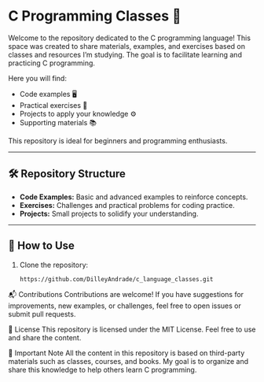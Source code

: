 # C Programming Classes 🚀

Welcome to the repository dedicated to the C programming language! This space was created to share materials, examples, and exercises based on classes and resources I’m studying. The goal is to facilitate learning and practicing C programming.

Here you will find:

- Code examples 🖥️  
- Practical exercises 📝  
- Projects to apply your knowledge ⚙️  
- Supporting materials 📚  

This repository is ideal for beginners and programming enthusiasts.

---

## 🛠️ Repository Structure

- **Code Examples:** Basic and advanced examples to reinforce concepts.  
- **Exercises:** Challenges and practical problems for coding practice.  
- **Projects:** Small projects to solidify your understanding.  

---

## 🚩 How to Use

1. Clone the repository:  
   ```bash
   https://github.com/DilleyAndrade/c_language_classes.git

📬 Contributions
Contributions are welcome! If you have suggestions for improvements, new examples, or challenges, feel free to open issues or submit pull requests.

📄 License
This repository is licensed under the MIT License. Feel free to use and share the content.

🌟 Important Note
All the content in this repository is based on third-party materials such as classes, courses, and books. My goal is to organize and share this knowledge to help others learn C programming.
